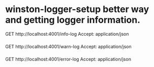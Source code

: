 # winston-logger-setup better way and getting logger information.

GET http://localhost:4001/info-log
Accept: application/json

###
GET http://localhost:4001/warn-log
Accept: application/json

###
GET http://localhost:4001/error-log
Accept: application/json

###
